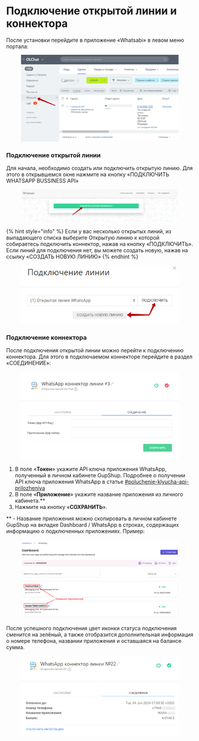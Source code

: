 # Подключение открытой линии и коннектора

После установки перейдите в приложение «Whatsabi» в левом меню портала:

<figure><img src="../.gitbook/assets/image (150).png" alt=""><figcaption></figcaption></figure>

### Подключение открытой линии

Для начала, необходимо создать или подключить открытую линию. Для этого в открывшемся окне нажмите на кнопку «ПОДКЛЮЧИТЬ WHATSAPP BUSSINESS API»

<figure><img src="../.gitbook/assets/image (79).png" alt=""><figcaption></figcaption></figure>

{% hint style="info" %}
Если у вас несколько открытых линий, из выпадающего списка выберите Открытую линию к которой собираетесь подключить коннектор, нажав на кнопку «ПОДКЛЮЧИТЬ». Если линий для подключения нет, вы можете создать новую, нажав на ссылку «СОЗДАТЬ НОВУЮ ЛИНИЮ»
{% endhint %}

<figure><img src="../.gitbook/assets/image (188).png" alt=""><figcaption></figcaption></figure>

### Подключение коннектора

После подключения открытой линии можно перейти к подключению коннектора. Для этого в подключаемом коннекторе перейдите в раздел «СОЕДИНЕНИЕ»:

<figure><img src="../.gitbook/assets/image (274).png" alt=""><figcaption></figcaption></figure>

1. В поле «**Токен**» укажите API ключа приложения WhatsApp, полученный в личном кабинете GupShup. Подробнее о получении API ключа приложения WhatsApp в статье [#poluchenie-klyucha-api-prilozheniya](../bystryi-start/sozdanie-i-nastroika-prilozheniya-whatsapp-v-gupshup.md#poluchenie-klyucha-api-prilozheniya "mention")
2. В поле «**Приложение**» укажите название приложения из личного кабинета.\*\*
3. Нажмите на кнопку «**СОХРАНИТЬ**».

\*\* - Название приложения можно скопировать в личном кабинете GupShup на вкладке Dashboard / WhatsApp в строках, содержащих информацию о подключенных приложениях. Пример:

<figure><img src="../.gitbook/assets/image (1).png" alt=""><figcaption></figcaption></figure>

После успешного подключения цвет иконки статуса подключения сменится на зелёный, а также отобразится дополнительная информация о номере телефона, названии приложения и оставшаяся на балансе сумма.

<figure><img src="../.gitbook/assets/image (206).png" alt=""><figcaption></figcaption></figure>

